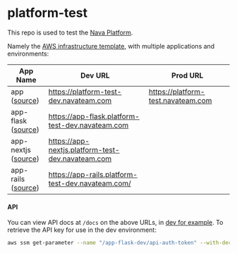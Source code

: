 # platform-test

This repo is used to test the [Nava Platform](https://github.com/navapbc/platform).

Namely the [AWS infrastructure
template](https://github.com/navapbc/template-infra), with multiple applications
and environments:

| App Name                                                                                     | Dev URL                                           | Prod URL                           |
|----------------------------------------------------------------------------------------------|---------------------------------------------------|------------------------------------|
| app <br /> ([source](https://github.com/navapbc/template-infra/tree/main/template-only-app)) | https://platform-test-dev.navateam.com            | https://platform-test.navateam.com |
| app-flask <br /> ([source](https://github.com/navapbc/template-application-flask))           | https://app-flask.platform-test-dev.navateam.com |                                    |
| app-nextjs <br /> ([source](https://github.com/navapbc/template-application-nextjs))         | https://app-nextjs.platform-test-dev.navateam.com |                                    |
| app-rails <br /> ([source](https://github.com/navapbc/template-application-rails))           | https://app-rails.platform-test-dev.navateam.com/ |                                    |

#### API
You can view API docs at `/docs` on the above URLs, in [dev for example](https://app-flask.platform-test-dev.navateam.com/docs).
To retrieve the API key for use in the dev environment:
```bash
aws ssm get-parameter --name "/app-flask-dev/api-auth-token" --with-decryption --query Parameter.Value --output text



